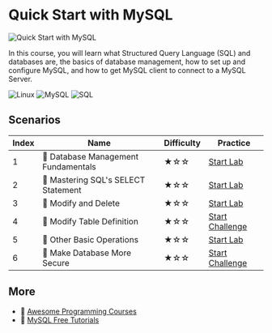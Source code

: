 # Quick Start with MySQL

![Quick Start with MySQL](https://cover-creator.labex.io/quick-start-with-mysql.png)

In this course, you will learn what Structured Query Language (SQL) and databases are, the basics of database management, how to set up and configure MySQL, and how to get MySQL client to connect to a MySQL Server.

![Linux](https://img.shields.io/badge/Linux-whitesmoke?style=for-the-badge&logo=linux)
![MySQL](https://img.shields.io/badge/MySQL-whitesmoke?style=for-the-badge&logo=mysql)
![SQL](https://img.shields.io/badge/SQL-whitesmoke?style=for-the-badge&logo=sql)


## Scenarios

|   Index | Name                               | Difficulty   | Practice                                                                   |
|---------|------------------------------------|--------------|----------------------------------------------------------------------------|
|       1 | 📖 Database Management Fundamentals | ★☆☆          | <a target='_blank' href='https://labex.io/labs/178584'>Start Lab</a>       |
|       2 | 📖 Mastering SQL's SELECT Statement | ★☆☆          | <a target='_blank' href='https://labex.io/labs/178585'>Start Lab</a>       |
|       3 | 📖 Modify and Delete                | ★☆☆          | <a target='_blank' href='https://labex.io/labs/178586'>Start Lab</a>       |
|       4 | 🎯 Modify Table Definition          | ★☆☆          | <a target='_blank' href='https://labex.io/labs/178581'>Start Challenge</a> |
|       5 | 📖 Other Basic Operations           | ★☆☆          | <a target='_blank' href='https://labex.io/labs/178587'>Start Lab</a>       |
|       6 | 🎯 Make Database More Secure        | ★☆☆          | <a target='_blank' href='https://labex.io/labs/178582'>Start Challenge</a> |

## More

- 🔗 [Awesome Programming Courses](https://github.com/labex-labs/awesome-programming-courses)
- 🔗 [MySQL Free Tutorials](https://github.com/labex-labs/mysql-free-tutorials)


